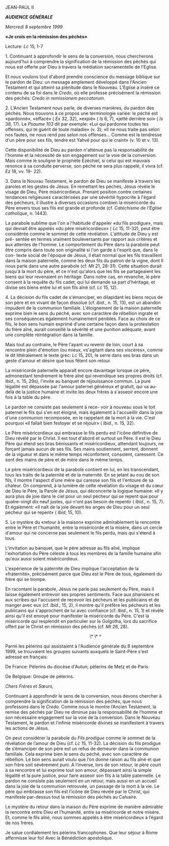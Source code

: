 JEAN-PAUL II

***AUDIENCE GÉNÉRALE***

*Mercredi 8 septembre 1999*

**«Je crois en la rémission des péchés»**

Lecture: *Lc* 15, 1-7

1\. Continuant à approfondir le sens de la conversion, nous chercherons aujourd'hui à comprendre la signification de la rémission des péchés qui nous est offerte par Dieu à travers la médiation sacramentelle de l'Eglise.

Et nous voulons tout d'abord prendre conscience du message biblique sur le pardon de Dieu: un message amplement développé dans l'Ancien Testament et qui atteint sa plénitude dans le Nouveau. L'Eglise a inséré ce contenu de sa foi dans le *Credo*, où elle professe précisément la rémission des péchés: *Credo in remissionem peccatorum*.

2\. L'Ancien Testament nous parle, de diverses manières, du pardon des péchés. Nous trouvons à ce propos une terminologie variée: le péché est «pardonné», «effacé» ( *Ex* 32, 32), «expié» ( *Is* 6, 7), «jetté derrière soi» ( *Is* 38, 17). Le *Psaume 103* dit par exemple: «Lui qui pardonne toutes tes offenses, qui te guérit de toute maladie» (v. 3); «Il ne nous traite pas selon nos fautes, ne nous rend pas selon nos offenses... Comme est la tendresse d'un père pour ses fils, tendre est Yahvé pour qui le craint» (v. 10 et v. 13).

Cette disponibilité de Dieu au pardon n'atténue pas la responsabilité de l'homme et la nécessité de son engagement sur la voie de la conversion. Mais comme le souligne le prophète Ezéchiel, si celui qui est mauvais renonce à sa conduite perverse, son péché ne sera plus rappelé, il vivra (cf. *Ez* 18, vv. 19- 22).

3\. Dans le Nouvau Testament, le pardon de Dieu se manifeste à travers les paroles et les gestes de Jésus. En remettant les péchés, Jésus révèle le visage de Dieu, Père miséricordieux. Prenant position contre certaines tendances religieuses caractérisées par une sévérité hypocrite à l'égard des pécheurs, il illustre à diverses occasions combien la miséricorde du Père envers tous ses fils est grande et profonde (cf. *Catéchisme de l'Eglise catholique*, n. 1443).

La parabole sublime que l'on a l'habitude d'appeler «du fils prodigue», mais qui devrait être appelés «du père miséricordieux» ( *Lc* 15, 11-32), peut être considérée comme le sommet de cette révélation. L'attitude de Dieu y est pré- sentée en termes vraiment bouleversants par rapport aux critères et aux attentes de l'homme. Le comportement du Père dans la parabole peut être compris dans toute son originalité si l'on garde à l'esprit que, dans le con- texte social de l'époque de Jésus, il était normal que les fils travaillent dans la maison paternelle, comme les deux fils du patron de la vigne, dont Il nous parle dans une autre parabole (cf. *Mt* 21, 28-31). Cette situation durait jusqu'à la mort du père, et ce n'est qu'alors que les fils se partageaient les biens qui leur revenaient en héritage. Dans notre cas, en revanche, le père consent à la requête du fils cadet, qui lui demande sa part d'héritage, et divise ses biens entre lui et son fils aîné (cf. *Lc* 15, 12).

4\. La décision du fils cadet de s'émanciper, en dilapidant les biens reçus de son père et en vivant de façon dissolue (cf. *ibid*., n. 15, 13), est un abandon impudent de la communion familiale. L'éloignement de la maison paternelle exprime bien le sens du péché, avec son caractère de rébellion ingrate et ses conséquences également humainement pénibles. Face au choix de ce fils, le bon sens humain exprimé d'une certaine façon dans la protestation du frère aîné, aurait conseillé la sévérité et une punition adéquate, avant une complète réintégration dans la famille.

Mais tout au contraire, le Père l'ayant vu revenir de loin, court à sa rencontre plein d'émotion (ou mieux, «s'agitant dans ses viscères», comme le dit littéralement le texte grec: *Lc* 15, 20), le serre dans ses bras dans un geste d'amour et désire que tous fêtent son retour.

La miséricorde paternelle apparaît encore davantage lorsque ce père, admonestant tendrement le frère aîné qui revendique ses propres droits (cf. *Ibid*., n. 15, 29s), l'invite au banquet de réjouissance commun. La pure légalité est dépassée par l'amour paternel généreux et gratuit, qui va au-delà de la justice humaine et invite les deux frères à s'asseoir encore une fois à la table du père.

Le pardon ne consiste pas seulement à rece- voir à nouveau sous le  toit paternel le fils qui s'en est éloigné, mais également à l'accueillir dans la joie d'une communion recomposée, en le rappelant de la mort à la vie. C'est pourquoi «il fallait bien festoyer et se réjouir» ( *Ibid*., n. 15, 32).

Le Père miséricordieux qui embrasse le fils perdu est l'icône définitive de Dieu révélé par le Christ. Il est tout d'abord et surtout un Père. Il est le Dieu Père qui étend ses bras bénissants et miséricordieux, attendant toujours, ne forçant jamais aucun de ses fils. Ses mains soutiennent, serrent, donnent de la vigueur et dans le même temps réconfortent, consolent, caressent. Ce sont des mains de père et de mère dans le même temps.

Le père miséricordieux de la parabole contient en lui, en les transcendant, tous les traits de la paternité et de la maternité. En se jetant au cou de son fils, il montre l'aspect d'une mère qui caresse son fils et l'entoure de sa chaleur. On comprend, à la lumière de cette révélation du visage et du cœur de Dieu le Père, la Parole de Jésus, qui déconcerte la logique humaine: «Il y aura plus de joie dans le ciel pour un seul pécheur qui se repent que pour quatre-vingt dix neuf justes, qui n'ont pas besoin de repentir ( *Ibid*., n. 15, 7). Et également: «Il naît de la joie devant les anges de Dieu pour un seul pécheur qui se repent» ( *Ibid*, 15, 10).

5\. Le mystère du «retour à la maison» exprime admirablement la rencontre entre le Père et l'humanité, entre la miséricorde et la misère, dans un cercle d'amour qui ne concerne pas seulement le fils perdu, mais qui s'étend à tous.

L'invitation au banquet, que le père adresse au fils aîné, implique l'exhortation du Père céleste à tous les membres de la famille humaine afin qu'eux aussi soient miséricordieux.

L'expérience de la paternité de Dieu implique l'acceptation de la «fraternité», précisément parce que Dieu est le Père de tous, également du frère qui se trompe.

En racontant la parabole, Jésus ne parle pas seulement du Père, mais il laisse également entrevoir ses propres sentiments. Face aux pharisiens et aux scribes qui l'accusent de recevoir les pécheurs et les publicains et de manger avec eux (cf. *Ibid*., 15, 2), il montre qu'il préfère les pécheurs et les publicains qui s'approchent de lui avec confiance (cf. *Ibid*., n. 15, 1) et révèle ainsi qu'il est envoyé pour manifester la miséricorde du Père. C'est la miséricorde qui resplendit en particulier sur le Golgotha, lors du sacrifice offert par le Christ en rémission des péchés (cf. *Mt* 26, 28).

                                                                    \\* \\* \*

Parmi les pèlerins qui assistaient à l'Audience générale du 8 septembre 1999, se trouvaient les groupes suivants auxquels le Saint-Père s'est adressé en français:

De France: Pèlerins du diocèse d'Autun; pèlerins de Metz et de Paris.

De Belgique: Groupe de pèlerins.

*Chers Frères et Sœurs,*

Continuant à approfondir le sens de la conversion, nous devons chercher à comprendre la signification de la rémission des péchés, que nous professons dans le *Credo.* Comme nous le montre l’Ancien Testament, la remise des péchés par Dieu ne diminue pas la responsabilité de l’homme et son nécessaire engagement sur la voie de la conversion. Dans le Nouveau Testament, le pardon et l’infinie miséricorde divines se manifestent à travers les actions de Jésus.

On peut considérer la parabole du *Fils prodigue* comme le sommet de la révélation de l’amour de Dieu (cf. *Lc* 15, 11-32). La décision du fils prodigue de s’émanciper de son père est un refus de demeurer dans la communion familiale. Cela exprime bien le sens du péché, avec son caractère de rébellion. Le bon sens aurait voulu que l’on donne raison au fils aîné et que son frère soit sévèrement puni. A l’inverse, lors de son retour, le père court à sa rencontre et lui exprime tout son amour, dépassant ainsi la simple légalité et la pure justice, pour faire asseoir son fils à la table paternelle. Le pardon ne consiste pas seulement en un retour, mais aussi en un accueil dans la joie de la communion retrouvée, un passage de la mort à la vie. Le père qui embrasse son fils est l’icône de Dieu révélé par le Christ, qui manifeste par-dessus tout la rémission des péchés au Calvaire.

Le mystère du retour dans la maison du Père exprime de manière admirable la rencontre entre Dieu et l’humanité, entre sa miséricorde et notre misère. Et, comme le fils aîné, nous sommes appelés à être miséricordieux à l’égard de nos frères.

Je salue cordialement les pèlerins francophones. Que leur séjour à Rome affermisse leur foi! Avec la Bénédiction apostolique.